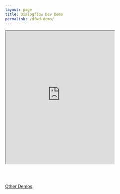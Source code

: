 ```yaml
---
layout: page
title: Dialogflow Dev Demo
permalink: /dfwd-demo/
---
```



<iframe
    allow="microphone;"
    width="350"
    height="430"
    src="https://console.dialogflow.com/api-client/demo/embedded/a19a017c-771d-4b6f-a282-8ec6f786dae0">
</iframe>


<br /><br />

[Other Demos](/kelsey/demo/)